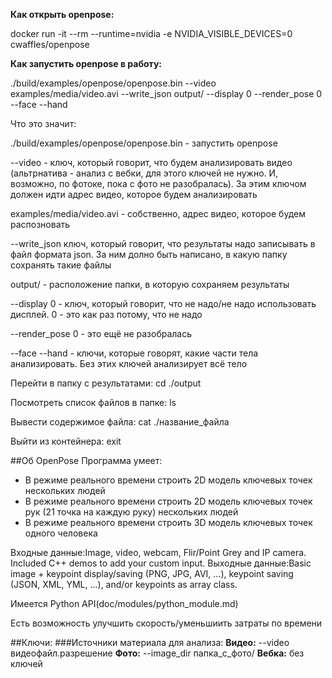 ﻿**Как открыть openpose:**

docker run -it --rm --runtime=nvidia -e NVIDIA_VISIBLE_DEVICES=0 cwaffles/openpose

**Как запустить openpose в работу:**

./build/examples/openpose/openpose.bin --video examples/media/video.avi --write_json output/ --display 0 --render_pose 0 --face --hand

Что это значит:

./build/examples/openpose/openpose.bin - запустить openpose

--video - ключ, который говорит, что будем анализировать видео (альтрнатива - анализ с вебки, для этого ключей не нужно. И, возможно, по фотоке, пока с фото не разобралась). За этим ключом должен идти адрес видео, которое будем анализировать

examples/media/video.avi - собственно, адрес видео, которое будем распозновать

--write_json ключ, который говорит, что результаты надо записывать в файл формата json. За ним долно быть написано, в какую папку сохранять такие файлы

output/ - расположение папки, в которую сохраняем результаты

--display 0 - ключ, который говорит, что не надо/не надо использовать дисплей. 0 - это как раз потому, что не надо

--render_pose 0 - это ещё не разобралась

--face --hand - ключи, которые говорят, какие части тела анализировать. Без этих ключей анализирует всё тело

Перейти в папку с результатами:
cd ./output

Посмотреть список файлов в папке:
ls

Вывести содержимое файла:
cat ./название_файла

Выйти из контейнера:
exit

##Об OpenPose
Программа умеет:
- В режиме реального времени строить 2D модель ключевых точек нескольких людей
- В режиме реального времени строить 2D модель ключевых точек рук (21 точка на каждую руку) нескольких людей
- В режиме реального времени строить 3D модель ключевых точек одного человека

Входные данные:Image, video, webcam, Flir/Point Grey and IP camera. Included C++ demos to add your custom input.
Выходные данные:Basic image + keypoint display/saving (PNG, JPG, AVI, ...), keypoint saving (JSON, XML, YML, ...), and/or keypoints as array class.

Имеется Python API(doc/modules/python_module.md)

Есть возможность улучшить скорость/уменьшиить затраты по времени

##Ключи:
###Источники материала для анализа:
**Видео:**
--video видеофайл.разрешение
**Фото:**
--image_dir папка_с_фото/ 
**Вебка:**
без ключей



